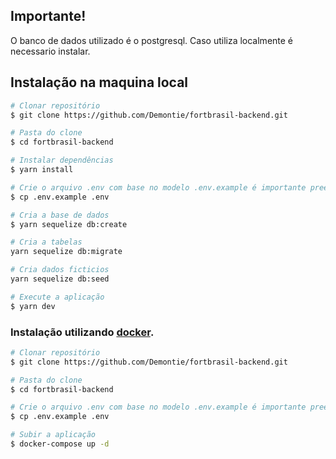 ## Importante!
O banco de dados utilizado é o postgresql. Caso utiliza localmente é necessario instalar.

## Instalação na maquina local

```bash
# Clonar repositório
$ git clone https://github.com/Demontie/fortbrasil-backend.git

# Pasta do clone
$ cd fortbrasil-backend

# Instalar dependências
$ yarn install

# Crie o arquivo .env com base no modelo .env.example é importante preencher o .env corretamente.
$ cp .env.example .env

# Cria a base de dados
$ yarn sequelize db:create

# Cria a tabelas
yarn sequelize db:migrate

# Cria dados ficticios
yarn sequelize db:seed

# Execute a aplicação
$ yarn dev
```

### Instalação utilizando [docker](https://www.docker.com/).

```bash
# Clonar repositório
$ git clone https://github.com/Demontie/fortbrasil-backend.git

# Pasta do clone
$ cd fortbrasil-backend

# Crie o arquivo .env com base no modelo .env.example é importante preencher o .env corretamente.
$ cp .env.example .env

# Subir a aplicação
$ docker-compose up -d
```
